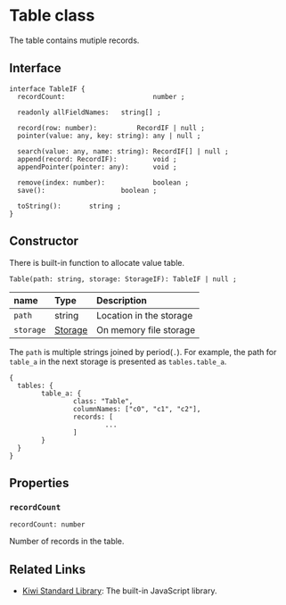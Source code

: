 # Table class
The table contains mutiple records.


## Interface
````
interface TableIF {
  recordCount:		                number ;

  readonly allFieldNames:	string[] ;

  record(row: number):			RecordIF | null ;
  pointer(value: any, key: string):	any | null ;

  search(value: any, name: string):	RecordIF[] | null ;
  append(record: RecordIF): 		void ;
  appendPointer(pointer: any):		void ;

  remove(index: number):			boolean ;
  save():					boolean ;

  toString(): 		string ;
}
````

## Constructor
There is built-in function to allocate value table.
````
Table(path: string, storage: StorageIF): TableIF | null ;
````

|name   |Type   |Description    |
|:--    |:--    |:--            |
|`path`    |string |Location in the storage |
|`storage` |[Storage](https://github.com/steelwheels/KiwiScript/blob/master/KiwiLibrary/Document/Class/Storage.md) |On memory file storage |

The `path` is multiple strings joined by period(`.`).
For example, the path for `table_a` in the next storage
is presented as `tables.table_a`.
````
{
  tables: {
        table_a: {
                class: "Table",
                columnNames: ["c0", "c1", "c2"],
                records: [
                        ...
                ]
        }
  }
}
````

## Properties
### `recordCount`
````
recordCount: number
````
Number of records in the table.

## Related Links
* [Kiwi Standard Library](https://github.com/steelwheels/KiwiScript/blob/master/KiwiLibrary/Document/Library.md): The built-in JavaScript library.

